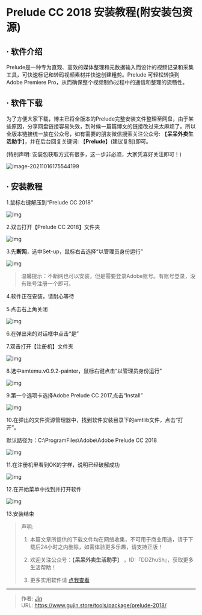 # Prelude CC 2018 安装教程(附安装包资源)


## · 软件介绍
Prelude是一种专为直观、高效的媒体整理和元数据输入而设计的视频记录和采集工具，可快速标记和转码视频素材并快速创建粗剪。Prelude 可轻松转换到 Adobe Premiere Pro，从而确保整个视频制作过程中的通信和整理的流畅性。

## · 软件下载
为了方便大家下载，博主已将全版本的Prelude完整安装文件整理至网盘，由于某些原因，分享网盘链接容易失效，到时候一篇篇博文的链接改过来太麻烦了。所以全版本链接统一放在公众号，如有需要的朋友微信搜索关注公众号: 【**呆呆外卖生活助手**】，并在后台回复关键词: 【**Prelude**】(建议复制)即可。

(特别声明: 安装包获取方式有很多，这一步非必须，大家凭喜好关注即可！)

![image-20211016175544199](https://img.gujin.store/img/image-20211016175544199.png)

## · 安装教程

1.鼠标右键解压到“Prelude CC 2018”

![img](https://img.gujin.store/img/v2-32dc5088979834a31b82f9d99b94f2ab_720w.png)



2.双击打开【Prelude CC 2018】文件夹

![img](https://img.gujin.store/img/v2-1a3f32a021754cddf934054c6891e335_720w.png)

3.先**断网**，选中Set-up，鼠标右击选择“以管理员身份运行”

![img](https://img.gujin.store/img/v2-6714ee5ec81673f777dbf61d1aeaea00_720w.png)

> 温馨提示：不断网也可以安装，但是需要登录Adobe账号。有账号登录，没有账号注册一个即可。

4.软件正在安装，请耐心等待

5.点击右上角关闭

![img](https://img.gujin.store/img/v2-591fb68d5d22172284cee73676281fb0_720w.png)

6.在弹出来的对话框中点击“是”

7.双击打开【注册机】文件夹

![img](https://img.gujin.store/img/v2-dd5059e81d0861c0e2b9a2dce47ec758_720w.png)



8.选中amtemu.v0.9.2-painter，鼠标右键点击“以管理员身份运行”

![img](https://img.gujin.store/img/v2-ffb7503740600fcf817148821fe19d43_720w.png)

9.第一个选项卡选择Adobe Prelude CC 2017,点击“Install”

![img](https://img.gujin.store/img/v2-a4999de76b96266c13de3f4b2ed95fa3_720w.png)



10.在弹出的文件资源管理器中，找到软件安装目录下的amtlib文件，点击“打开”。

默认路径为：C:\ProgramFiles\Adobe\Adobe Prelude CC 2018

![img](https://img.gujin.store/img/v2-73503b0f78ec4397cd5b49e4b71728c0_720w.png)

11.在注册机里看到OK的字样，说明已经破解成功

![img](https://img.gujin.store/img/v2-15d935adeb101040f4ea98c8d99e766f_720w.png)

12.在开始菜单中找到并打开软件

![img](https://img.gujin.store/img/v2-249014cdc0ec522e13617c666bcd042b_720w.png)

13.安装结束




> 声明: 
>
> 1. 本篇文章所提供的下载文件均在网络收集，不可用于商业用途，请于下载后24小时之内删除，如需体验更多乐趣，请支持正版！
>
> 2. 欢迎关注公众号：【**呆呆外卖生活助手**】 ，ID:『DDZhuSh』，获取更多生活帮助！
>
> 3. 更多实用软件请  [点我查看](/tools)

---

> 作者: [Jin](https://img.gujin.store/img/favicon.ico)  
> URL: https://www.gujin.store/tools/package/prelude-2018/  

